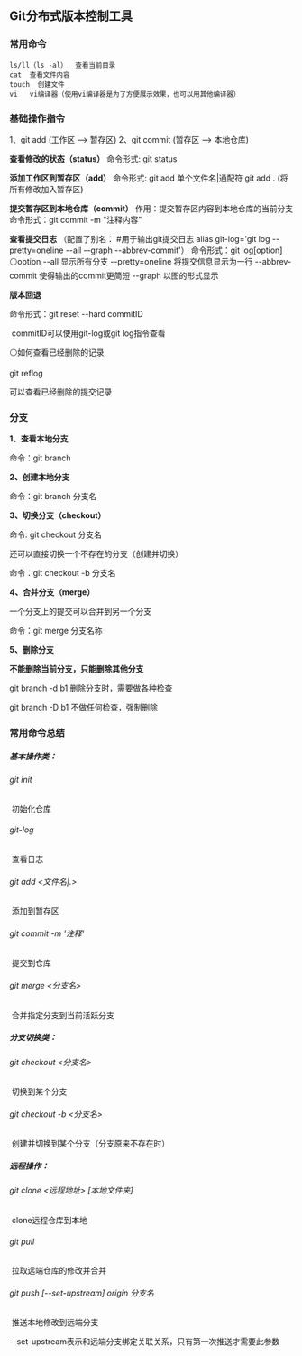 ## Git分布式版本控制工具

### 常用命令

```
ls/ll（ls -al）  查看当前目录
cat  查看文件内容
touch  创建文件
vi   vi编译器（使用vi编译器是为了方便展示效果，也可以用其他编译器）
```

### 基础操作指令

1、git add             (工作区 -->  暂存区)
2、git commit          (暂存区 -->  本地仓库)

**查看修改的状态（status）**
命令形式: git status

**添加工作区到暂存区（add）**
命令形式: git add  单个文件名|通配符
         git add .  (将所有修改加入暂存区)
         
**提交暂存区到本地仓库（commit）**
作用：提交暂存区内容到本地仓库的当前分支
命令形式：git commit -m "注释内容"

**查看提交日志**
（配置了别名：
#用于输出git提交日志
alias git-log='git log --pretty=oneline --all --graph --abbrev-commit'）
命令形式：git log[option]
⚪option
     --all 显示所有分支
     --pretty=oneline 将提交信息显示为一行
     --abbrev-commit 使得输出的commit更简短
     --graph  以图的形式显示
     
**版本回退**

命令形式：git reset --hard commitID

​                   commitID可以使用git-log或git log指令查看

⚪如何查看已经删除的记录

git reflog

可以查看已经删除的提交记录



### 分支

**1、查看本地分支**

命令：git branch

**2、创建本地分支**

命令：git branch 分支名

**3、切换分支（checkout）**

命令: git checkout  分支名

还可以直接切换一个不存在的分支（创建并切换）

命令：git checkout -b 分支名

**4、合并分支（merge）**

一个分支上的提交可以合并到另一个分支

命令：git merge 分支名称

**5、删除分支**

**不能删除当前分支，只能删除其他分支**

git branch -d b1 删除分支时，需要做各种检查

git branch -D b1 不做任何检查，强制删除

### 常用命令总结

##### 基本操作类：

######        git init

​                  初始化仓库

######        git-log

​                  查看日志

######        git add <文件名|.>

​                   添加到暂存区

######        git commit -m '注释'

​                   提交到仓库

######        git merge <分支名>

​                  合并指定分支到当前活跃分支

##### 分支切换类：

######        git checkout <分支名>

​                                  切换到某个分支

######        git checkout -b <分支名>

​                                   创建并切换到某个分支（分支原来不存在时）

##### 远程操作：

######        git clone <远程地址> [本地文件夹]

​                       clone远程仓库到本地

######        git pull

​                       拉取远端仓库的修改并合并

######        git push [--set-upstream] origin 分支名

​                       推送本地修改到远端分支

​                       --set-upstream表示和远端分支绑定关联关系，只有第一次推送才需要此参数

